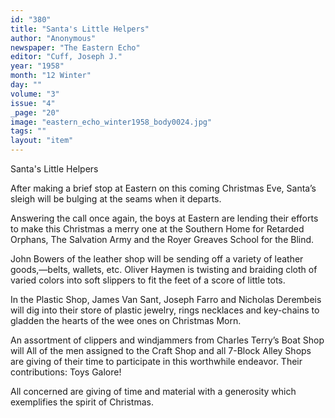 ```yaml
---
id: "380"
title: "Santa's Little Helpers"
author: "Anonymous"
newspaper: "The Eastern Echo"
editor: "Cuff, Joseph J."
year: "1958"
month: "12 Winter"
day: ""
volume: "3"
issue: "4"
_page: "20"
image: "eastern_echo_winter1958_body0024.jpg"
tags: ""
layout: "item"
---
```

Santa's Little Helpers

After making a brief stop at Eastern on this coming Christmas Eve, Santa’s
sleigh will be bulging at the seams when it departs.

Answering the call once again, the boys at Eastern are lending their efforts
to make this Christmas a merry one at the Southern Home for Retarded Orphans,
The Salvation Army and the Royer Greaves School for the Blind.

John Bowers of the leather shop will be sending off a variety of leather
goods,—belts, wallets, etc. Oliver Haymen is twisting and braiding cloth of varied
colors into soft slippers to fit the feet of a score of little tots.

In the Plastic Shop, James Van Sant, Joseph Farro and Nicholas Derembeis will dig
into their store of plastic jewelry, rings necklaces and key-chains to gladden the hearts
of the wee ones on Christmas Morn.

An assortment of clippers and windjammers from Charles Terry’s Boat Shop will
All of the men assigned to the Craft Shop and all 7-Block Alley Shops are giving of
their time to participate in this worthwhile endeavor. Their contributions: Toys Galore!

All concerned are giving of time and material with a generosity which exemplifies
the spirit of Christmas.
